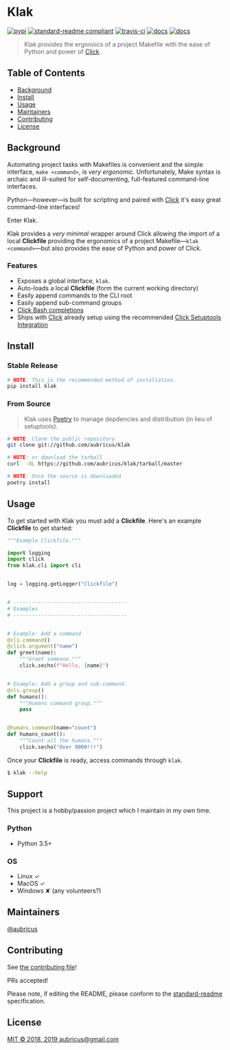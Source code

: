 [click]: https://click.palletsprojects.com/en/master/
[poetry]: https://github.com/sdispater/poetry
[click setuptools integration]: https://click.palletsprojects.com/en/master/setuptools/
[click bash completions]: https://click.palletsprojects.com/en/master/bashcomplete/#activation

# Klak

[![pypi](https://img.shields.io/pypi/v/klak.svg)](https://pypi.python.org/pypi/klak)
[![standard-readme compliant](https://img.shields.io/badge/standard--readme-OK-green.svg?style=flat-square)](https://github.com/RichardLitt/standard-readme)
[![travis-ci](https://img.shields.io/travis/aubricus/klak.svg)](https://travis-ci.org/aubricus/klak)
[![docs](https://readthedocs.org/projects/klak/badge/?version=latest)](https://klak.readthedocs.io/en/latest/?badge=latest)
[![docs](https://readthedocs.org/projects/klak/badge/?version=latest)](https://klak.readthedocs.io/en/latest/?badge=latest)

<!-- NOTE: If you update this line, update pyproject.toml -->

> Klak provides the ergonoics of a project Makefile with the ease of Python and power of [Click].

## Table of Contents

-   [Background](#background)
-   [Install](#install)
-   [Usage](#usage)
-   [Maintainers](#maintainers)
-   [Contributing](#contributing)
-   [License](#license)

## Background

Automating project tasks with Makefiles is convenient and the simple interface, `make <command>`, is _very ergonomic_. Unfortunately, Make syntax is archaic and ill-suited for self-documenting, full-featured command-line interfaces.

Python—however—is built for scripting and paired with [Click] it's easy great command-line interfaces!

Enter Klak.

Klak provides a _very minimal_ wrapper around Click allowing the import of a local **Clickfile** providing the ergonomics of a project Makefile—`klak <command>`—but also provides the ease of Python and power of Click.

### Features

-   Exposes a global interface, `klak`.
-   Auto-loads a local **Clickfile** (form the current working directory)
-   Easily append commands to the CLI root
-   Easily append sub-command groups
-   [Click Bash completions]
-   Ships with [Click] already setup using the recommended [Click Setuptools Integration]

## Install

### Stable Release

```bash
# NOTE: This is the recommended method of installation.
pip install klak
```

### From Source

> Klak uses [Poetry] to manage depdencies and distribution (in lieu of setuptools).

```bash
# NOTE: Clone the public repository
git clone git://github.com/aubricus/klak

# NOTE: or download the tarball
curl  -OL https://github.com/aubricus/klak/tarball/master

# NOTE: Once the source is downloaded
poetry install
```

## Usage

To get started with Klak you must add a **Clickfile**. Here's an example **Clickfile** to get started:

```python
"""Example Clickfile."""

import logging
import click
from klak.cli import cli


log = logging.getLogger("Clickfile")


# -------------------------------------
# Examples
# -------------------------------------


# Example: Add a command
@cli.command()
@click.argument("name")
def greet(name):
    """Greet someone."""
    click.secho(f"Hello, {name}")


# Example: Add a group and sub-command.
@cli.group()
def humans():
    """Humans command group."""
    pass


@humans.command(name="count")
def humans_count():
    """Count all the humans."""
    click.secho("Over 9000!!!")

```

Once your **Clickfile** is ready, access commands through `klak`.

```bash
$ klak --help
```

## Support

This project is a hobby/passion project which I maintain in my own time.

### Python

-   Python 3.5+

### OS

-   Linux ✓
-   MacOS ✓
-   Windows ✘ (any volunteers?)

## Maintainers

[@aubricus](https://github.com/aubricus)

## Contributing

See [the contributing file](CONTRIBUTING.md)!

PRs accepted!

Please note, if editing the README, please conform to the [standard-readme](https://github.com/RichardLitt/standard-readme) specification.

## License

[MIT © 2018, 2019 aubricus@gmail.com](./LICENSE)
